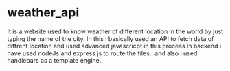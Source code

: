 # weather_api
It is a website used to know weather of different location in the world by just typing the name of the city.
In this i basically used an API to fetch data of diffrent location and used advanced javascricpt in this process
In backend i have used nodeJs and express js to route the files..
and also i used handlebars as a template engine..
